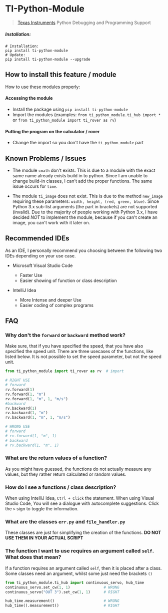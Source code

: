 # TI-Python-Module

> [Texas Instruments](https://education.ti.com/en/products/calculators/graphing-calculators/ti-nspire-cx-ii-cx-ii-cas/programming-in-python) Python Debugging and Programming Support

##### Installation:

```shell
# Installation:
pip install ti-python-module
# Update:
pip install ti-python-module --upgrade
```

## How to install this feature / module

How to use these modules properly:

#### Accessing the module

-   Install the package using `pip install ti-python-module`
-   Import the modules (examples: `from ti_python_module.ti_hub import *` or `from ti_python_module import ti_rover as rv`)

#### Putting the program on the calculator / rover

-   Change the import so you don't have the `ti_python_module` part

## Known Problems / Issues

-   The module `cmath` don't exists. This is due to a module with the exact same name already exists build in to python. Since I am unable to change build-in classes, I can't add the proper functions. The same issue occurs for `time`.

-   The module `ti_image` does not exist. This is due to the method `new_image` requiring these parameters: `width, height, (red, green, blue)`. Since Python 3.x sub-list arguments (the part in brackets) are not supported (invalid). Due to the majority of people working with Python 3.x, I have decided _NOT_ to implement the module, because if you can't create an image, you can't work with it later on.

## Recommended IDEs

As an IDE, I personally recommend you choosing between the following two IDEs depending on your use case.

-   Microsoft Visual Studio Code

    -   Faster Use
    -   Easier showing of function or class description

-   IntelliJ Idea
    -   More Intense and deeper Use
    -   Easier coding of complex programs

## FAQ

### Why don't the `forward` or `backward` method work?

Make sure, that if you have specified the speed, that you have also specified the speed unit.
There are three usecases of the functions, like listed below. It is not possible to set the speed parameter, but not the speed unit.

```py
from ti_python_module import ti_rover as rv  # import

# RIGHT USE
# forward
rv.forward(1)
rv.forward(1, "m")
rv.forward(1, "m", 1, "m/s")
#backward
rv.backward(1)
rv.backward(1, "m")
rv.backward(1, "m", 1, "m/s")

# WRONG USE
# forward
# rv.forward(1, "m", 1)
# backward
# rv.backward(1, "m", 1)
```

### What are the return values of a function?

As you might have guessed, the functions do not actually measure any values, but they rather return calculated or random values.

### How do I see a functions / class description?

When using IntelliJ Idea, `Ctrl + Click` the statement.
When using Visual Studio Code, You will see a dialogue with autocomplete suggestions. Click the `>` sign to toggle the information.

### What are the classes `err.py` and `file_handler.py`

These classes are just for simplifying the creation of the functions.
**DO NOT USE THEM IN YOUR ACTUAL SCRIPT**

### The function I want to use requires an argument called `self`. What does that mean?

If a function requires an argument called `self`, then it is placed after a class. Some classes need an argument, whilst some just need the brackets `()`

```python
from ti_python_module.ti_hub import continuous_servo, hub_time
continuous_servo.set_cw(1, 1)               # WRONG
continuous_servo("OUT 3").set_cw(1, 1)      # RIGHT

hub_time.measurement()                      # WRONG
hub_time().measurement()                    # RIGHT
```
